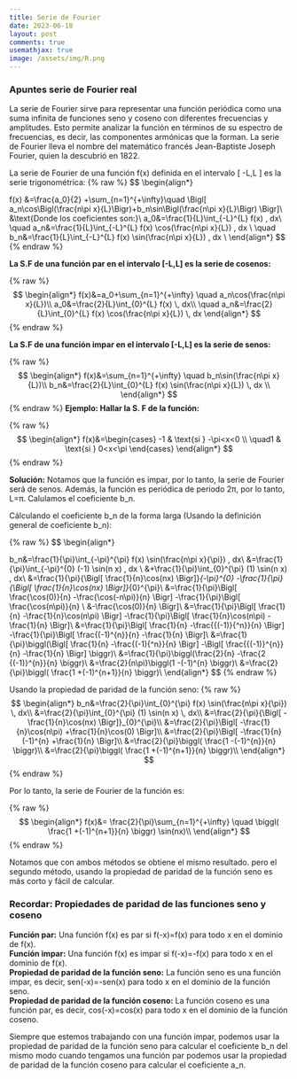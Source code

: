 ```yaml
---
title: Serie de Fourier 
date: 2023-06-18
layout: post
comments: true
usemathjax: true
image: /assets/img/R.png
---
```

### Apuntes serie de Fourier real
La serie de Fourier sirve para representar una función periódica como una suma infinita de funciones seno y coseno con diferentes frecuencias y amplitudes. Esto permite analizar la función en términos de su espectro de frecuencias, es decir, las componentes armónicas que la forman. La serie de Fourier lleva el nombre del matemático francés Jean-Baptiste Joseph Fourier, quien la descubrió en 1822. 

La serie de Fourier de una función f(x) definida en el intervalo [ -L,L ] es la serie trigonométrica:
{% raw %}
$$
\begin{align*}
 
f(x) &=\frac{a_0}{2} +\sum_{n=1}^{+\infty}\quad \Bigl[ a_n\cos\Bigl(\frac{n\pi x}{L}\Bigr)+b_n\sin\Bigl(\frac{n\pi x}{L}\Bigr) \Bigr]\\
&\text{Donde los coeficientes son:}\\
a_0&=\frac{1}{L}\int_{-L}^{L} f(x) \, dx\\ \quad a_n&=\frac{1}{L}\int_{-L}^{L} f(x) \cos(\frac{n\pi x}{L}) \, dx
\\ \quad b_n&=\frac{1}{L}\int_{-L}^{L} f(x) \sin(\frac{n\pi x}{L}) \, dx \\
\end{align*}
$$
{% endraw %}

**La S.F de una función par en el intervalo [-L,L] es la serie de cosenos:**




{% raw %}
$$
\begin{align*}
f(x)&=a_0+\sum_{n=1}^{+\infty} \quad a_n\cos(\frac{n\pi x}{L})\\
a_0&=\frac{2}{L}\int_{0}^{L} f(x) \, dx\\ \quad a_n&=\frac{2}{L}\int_{0}^{L} f(x) \cos(\frac{n\pi x}{L}) \, dx
\end{align*}
$$
{% endraw %}

**La S.F de una función impar en el intervalo [-L,L] es la serie de senos:**

{% raw %}
$$
\begin{align*}
 f(x)&=\sum_{n=1}^{+\infty} \quad b_n\sin(\frac{n\pi x}{L})\\
 b_n&=\frac{2}{L}\int_{0}^{L} f(x) \sin(\frac{n\pi x}{L}) \, dx \\
\end{align*}
$$
{% endraw %}
**Ejemplo: Hallar la S. F de la función:**


{% raw %}
$$
\begin{align*}
f(x)&=\begin{cases} -1 & \text{si } -\pi<x<0 \\ \quad1 & \text{si } 0<x<\pi \end{cases}
\end{align*}
$$
{% endraw %}

**Solución:**
Notamos que la función es impar, por lo tanto, la serie de Fourier será de senos. Además, la función es periódica de periodo 2π, por lo tanto, L=π. Calulamos el coeficiente b_n. <br>

Cálculando el coeficiente b_n de la forma larga (Usando la definición general de coeficiente b_n):

{% raw %}
$$
\begin{align*}

b_n&=\frac{1}{\pi}\int_{-\pi}^{\pi} f(x) \sin(\frac{n\pi x}{\pi}) \, dx\\
&=\frac{1}{\pi}\int_{-\pi}^{0} (-1) \sin(n x) \, dx \\
&+\frac{1}{\pi}\int_{0}^{\pi} (1) \sin(n x) \, dx\\
&=\frac{1}{\pi}{\Bigl[ \frac{1}{n}\cos(nx) \Bigr]}_{-\pi}^{0} -\frac{1}{\pi}{\Bigl[ \frac{1}{n}\cos(nx) \Bigr]}_{0}^{\pi}\\
&=\frac{1}{\pi}\Bigl[ \frac{\cos(0)}{n} -\frac{\cos(-n\pi)}{n} \Bigr] -\frac{1}{\pi}\Bigl[ \frac{\cos(n\pi)}{n} \\
&-\frac{\cos(0)}{n} \Bigr]\\
&=\frac{1}{\pi}\Bigl[ \frac{1}{n} -\frac{1}{n}\cos(n\pi) \Bigr] -\frac{1}{\pi}\Bigl[ \frac{1}{n}\cos(n\pi) -\frac{1}{n} \Bigr]\\
&=\frac{1}{\pi}\Bigl[ \frac{1}{n} -\frac{{(-1)}{^n}}{n} \Bigr] -\frac{1}{\pi}\Bigl[ \frac{(-1)^{n}}{n} -\frac{1}{n} \Bigr]\\
&=\frac{1}{\pi}\biggl(\Bigl[ \frac{1}{n} -\frac{(-1){^n}}{n} \Bigr] -\Bigl[ \frac{{(-1)}^{n}}{n} -\frac{1}{n} \Bigr] \biggr)\\
&=\frac{1}{\pi}\biggl(\frac{2}{n} -\frac{2 {(-1)}^{n}}{n} \biggr)\\
&=\frac{2}{n\pi}\biggl(1 -(-1)^{n} \biggr)\\
&=\frac{2}{\pi}\biggl( \frac{1 +(-1)^{n+1}}{n} \biggr)\\
\end{align*}
$$
{% endraw %}

Usando la propiedad de paridad de la función seno:
{% raw %}
$$
\begin{align*}
b_n&=\frac{2}{\pi}\int_{0}^{\pi} f(x) \sin(\frac{n\pi x}{\pi}) \, dx\\
&=\frac{2}{\pi}\int_{0}^{\pi} (1) \sin(n x) \, dx\\
&=\frac{2}{\pi}{\Bigl[ -\frac{1}{n}\cos(nx) \Bigr]}_{0}^{\pi}\\
&=\frac{2}{\pi}\Bigl[ -\frac{1}{n}\cos(n\pi) +\frac{1}{n}\cos(0) \Bigr]\\
&=\frac{2}{\pi}\Bigl[ -\frac{1}{n}(-1)^{n} +\frac{1}{n} \Bigr]\\
&=\frac{2}{\pi}\biggl( \frac{1 -(-1)^{n}}{n} \biggr)\\
&=\frac{2}{\pi}\biggl( \frac{1 +(-1)^{n+1}}{n} \biggr)\\
\end{align*}
$$
{% endraw %}




Por lo tanto, la serie de Fourier de la función es:


{% raw %}
$$
\begin{align*}
f(x)&= \frac{2}{\pi}\sum_{n=1}^{+\infty} \quad \biggl( \frac{1 +(-1)^{n+1}}{n} \biggr) \sin(nx)\\
\end{align*}
$$
{% endraw %}

Notamos que con ambos métodos se obtiene el mismo resultado. pero el segundo método, usando la propiedad de paridad de la función seno es más corto y fácil de calcular.
### Recordar: Propiedades de paridad de las funciones seno y coseno
**Función par:** Una función f(x) es par si f(-x)=f(x) para todo x en el dominio de f(x).<br>
**Función impar:** Una función f(x) es impar si f(-x)=-f(x) para todo x en el dominio de f(x).<br>
**Propiedad de paridad de la función seno:** La función seno es una función impar, es decir, sen(-x)=-sen(x) para todo x en el dominio de la función seno.<br>
**Propiedad de paridad de la función coseno:** La función coseno es una función par, es decir, cos(-x)=cos(x) para todo x en el dominio de la función coseno.<br>


 Siempre que estemos trabajando con una función impar, podemos usar la propiedad de paridad de la función seno para calcular el coeficiente b_n del mismo modo cuando tengamos una función par podemos usar la propiedad de paridad de la función coseno para calcular el coeficiente a_n.
